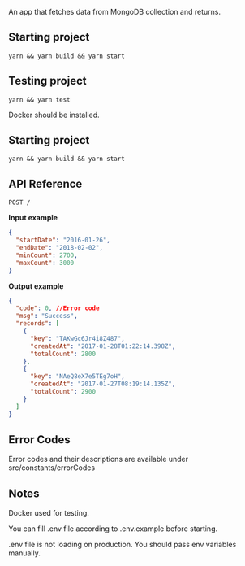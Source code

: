 An app that fetches data from MongoDB collection and returns.

## Starting project

```
yarn && yarn build && yarn start
```

## Testing project

```
yarn && yarn test
```

Docker should be installed.

## Starting project

```
yarn && yarn build && yarn start
```

## API Reference

`POST /`

**Input example**

```json
{
  "startDate": "2016-01-26",
  "endDate": "2018-02-02",
  "minCount": 2700,
  "maxCount": 3000
}
```

**Output example**

```json
{
  "code": 0, //Error code
  "msg": "Success",
  "records": [
    {
      "key": "TAKwGc6Jr4i8Z487",
      "createdAt": "2017-01-28T01:22:14.398Z",
      "totalCount": 2800
    },
    {
      "key": "NAeQ8eX7e5TEg7oH",
      "createdAt": "2017-01-27T08:19:14.135Z",
      "totalCount": 2900
    }
  ]
}
```

## Error Codes

Error codes and their descriptions are available under src/constants/errorCodes

## Notes

Docker used for testing.

You can fill .env file according to .env.example before starting.

.env file is not loading on production. You should pass env variables manually.
